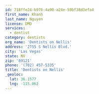 ```yaml
---
id: 718ffe24-b976-4a90-a24e-59bf38d3efa4
first_name: Khanh
last_name: Nguyen
license: DMD
services:
  - dentist
category: dentists
org_name: 'Dentists on Nellis'
address: '2755 S Nellis Blvd.'
city: 'Las Vegas'
state: NV
zip: '89121'
phone: '(702) 457-5335'
title: 'Dentists on Nellis'
_geoloc:
  lat: 36.1577
  lng: -115.062
---
```

